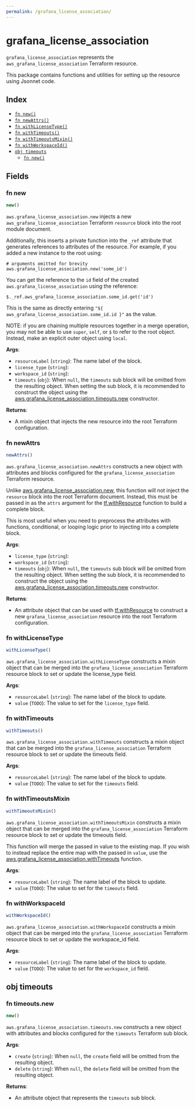 ```yaml
---
permalink: /grafana_license_association/
---
```


# grafana_license_association

`grafana_license_association` represents the `aws_grafana_license_association` Terraform resource.



This package contains functions and utilities for setting up the resource using Jsonnet code.


## Index

* [`fn new()`](#fn-new)
* [`fn newAttrs()`](#fn-newattrs)
* [`fn withLicenseType()`](#fn-withlicensetype)
* [`fn withTimeouts()`](#fn-withtimeouts)
* [`fn withTimeoutsMixin()`](#fn-withtimeoutsmixin)
* [`fn withWorkspaceId()`](#fn-withworkspaceid)
* [`obj timeouts`](#obj-timeouts)
  * [`fn new()`](#fn-timeoutsnew)

## Fields

### fn new

```ts
new()
```


`aws.grafana_license_association.new` injects a new `aws_grafana_license_association` Terraform `resource`
block into the root module document.

Additionally, this inserts a private function into the `_ref` attribute that generates references to attributes of the
resource. For example, if you added a new instance to the root using:

    # arguments omitted for brevity
    aws.grafana_license_association.new('some_id')

You can get the reference to the `id` field of the created `aws.grafana_license_association` using the reference:

    $._ref.aws_grafana_license_association.some_id.get('id')

This is the same as directly entering `"${ aws_grafana_license_association.some_id.id }"` as the value.

NOTE: if you are chaining multiple resources together in a merge operation, you may not be able to use `super`, `self`,
or `$` to refer to the root object. Instead, make an explicit outer object using `local`.

**Args**:
  - `resourceLabel` (`string`): The name label of the block.
  - `license_type` (`string`): 
  - `workspace_id` (`string`): 
  - `timeouts` (`obj`):  When `null`, the `timeouts` sub block will be omitted from the resulting object. When setting the sub block, it is recommended to construct the object using the [aws.grafana_license_association.timeouts.new](#fn-grafanalicenseassociationtimeoutsnew) constructor.

**Returns**:
- A mixin object that injects the new resource into the root Terraform configuration.


### fn newAttrs

```ts
newAttrs()
```


`aws.grafana_license_association.newAttrs` constructs a new object with attributes and blocks configured for the `grafana_license_association`
Terraform resource.

Unlike [aws.grafana_license_association.new](#fn-grafanalicenseassociationnew), this function will not inject the `resource`
block into the root Terraform document. Instead, this must be passed in as the `attrs` argument for the
[tf.withResource](https://github.com/tf-libsonnet/core/tree/main/docs#fn-withresource) function to build a complete block.

This is most useful when you need to preprocess the attributes with functions, conditional, or looping logic prior to
injecting into a complete block.

**Args**:
  - `license_type` (`string`): 
  - `workspace_id` (`string`): 
  - `timeouts` (`obj`):  When `null`, the `timeouts` sub block will be omitted from the resulting object. When setting the sub block, it is recommended to construct the object using the [aws.grafana_license_association.timeouts.new](#fn-grafanalicenseassociationtimeoutsnew) constructor.

**Returns**:
  - An attribute object that can be used with [tf.withResource](https://github.com/tf-libsonnet/core/tree/main/docs#fn-withresource) to construct a new `grafana_license_association` resource into the root Terraform configuration.


### fn withLicenseType

```ts
withLicenseType()
```

`aws.grafana_license_association.withLicenseType` constructs a mixin object that can be merged into the `grafana_license_association`
Terraform resource block to set or update the license_type field.



**Args**:
  - `resourceLabel` (`string`): The name label of the block to update.
  - `value` (`TODO`): The value to set for the `license_type` field.


### fn withTimeouts

```ts
withTimeouts()
```

`aws.grafana_license_association.withTimeouts` constructs a mixin object that can be merged into the `grafana_license_association`
Terraform resource block to set or update the timeouts field.



**Args**:
  - `resourceLabel` (`string`): The name label of the block to update.
  - `value` (`TODO`): The value to set for the `timeouts` field.


### fn withTimeoutsMixin

```ts
withTimeoutsMixin()
```

`aws.grafana_license_association.withTimeoutsMixin` constructs a mixin object that can be merged into the `grafana_license_association`
Terraform resource block to set or update the timeouts field.

This function will merge the passed in value to the existing map. If you wish
to instead replace the entire map with the passed in `value`, use the [aws.grafana_license_association.withTimeouts](TODO)
function.


**Args**:
  - `resourceLabel` (`string`): The name label of the block to update.
  - `value` (`TODO`): The value to set for the `timeouts` field.


### fn withWorkspaceId

```ts
withWorkspaceId()
```

`aws.grafana_license_association.withWorkspaceId` constructs a mixin object that can be merged into the `grafana_license_association`
Terraform resource block to set or update the workspace_id field.



**Args**:
  - `resourceLabel` (`string`): The name label of the block to update.
  - `value` (`TODO`): The value to set for the `workspace_id` field.


## obj timeouts



### fn timeouts.new

```ts
new()
```


`aws.grafana_license_association.timeouts.new` constructs a new object with attributes and blocks configured for the `timeouts`
Terraform sub block.



**Args**:
  - `create` (`string`):  When `null`, the `create` field will be omitted from the resulting object.
  - `delete` (`string`):  When `null`, the `delete` field will be omitted from the resulting object.

**Returns**:
  - An attribute object that represents the `timeouts` sub block.
